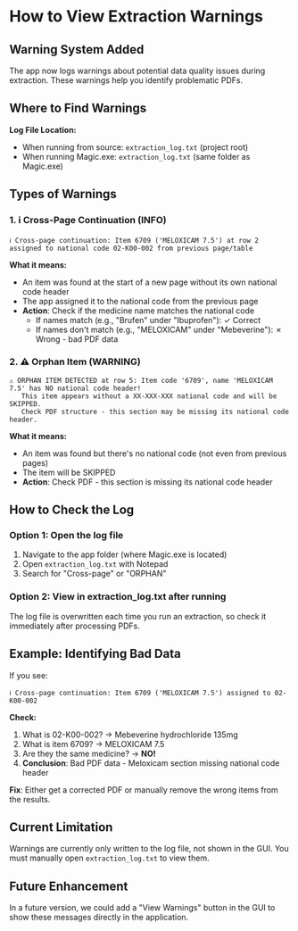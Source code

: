 # How to View Extraction Warnings

## Warning System Added

The app now logs warnings about potential data quality issues during extraction. These warnings help you identify problematic PDFs.

## Where to Find Warnings

**Log File Location:**
- When running from source: `extraction_log.txt` (project root)
- When running Magic.exe: `extraction_log.txt` (same folder as Magic.exe)

## Types of Warnings

### 1. ℹ️ Cross-Page Continuation (INFO)
```
ℹ️ Cross-page continuation: Item 6709 ('MELOXICAM 7.5') at row 2 assigned to national code 02-K00-002 from previous page/table
```

**What it means:**
- An item was found at the start of a new page without its own national code header
- The app assigned it to the national code from the previous page
- **Action**: Check if the medicine name matches the national code
  - If names match (e.g., "Brufen" under "Ibuprofen"): ✓ Correct
  - If names don't match (e.g., "MELOXICAM" under "Mebeverine"): ✗ Wrong - bad PDF data

### 2. ⚠️ Orphan Item (WARNING)
```
⚠️ ORPHAN ITEM DETECTED at row 5: Item code '6709', name 'MELOXICAM 7.5' has NO national code header!
   This item appears without a XX-XXX-XXX national code and will be SKIPPED.
   Check PDF structure - this section may be missing its national code header.
```

**What it means:**
- An item was found but there's no national code (not even from previous pages)
- The item will be SKIPPED
- **Action**: Check PDF - this section is missing its national code header

## How to Check the Log

### Option 1: Open the log file
1. Navigate to the app folder (where Magic.exe is located)
2. Open `extraction_log.txt` with Notepad
3. Search for "Cross-page" or "ORPHAN"

### Option 2: View in extraction_log.txt after running
The log file is overwritten each time you run an extraction, so check it immediately after processing PDFs.

## Example: Identifying Bad Data

If you see:
```
ℹ️ Cross-page continuation: Item 6709 ('MELOXICAM 7.5') assigned to 02-K00-002
```

**Check:**
1. What is 02-K00-002? → Mebeverine hydrochloride 135mg
2. What is item 6709? → MELOXICAM 7.5
3. Are they the same medicine? → **NO!**
4. **Conclusion**: Bad PDF data - Meloxicam section missing national code header

**Fix**: Either get a corrected PDF or manually remove the wrong items from the results.

## Current Limitation

Warnings are currently only written to the log file, not shown in the GUI. You must manually open `extraction_log.txt` to view them.

## Future Enhancement

In a future version, we could add a "View Warnings" button in the GUI to show these messages directly in the application.
